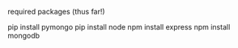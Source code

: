 required packages (thus far!)

pip install pymongo
pip install node
npm install express
npm install mongodb
